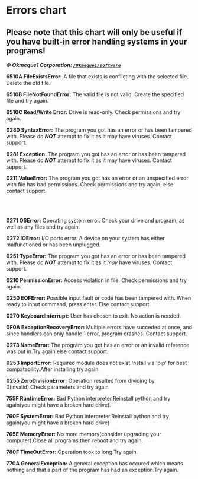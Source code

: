 # Errors chart

## Please note that this chart will only be useful if you have built-in error handling systems in your programs!
***© Okmeque1 Corporation: [`/Okmeque1/software`](https://github.com/Okmeque1/software/blob/main/PythonSoft/errors.md)***

**6510A FileExistsError:** A file that exists is conflicting with the selected file. Delete the old file.

**6510B FileNotFoundError:** The valid file is not valid. Create the specified file and try again.

**6510C Read/Write Error:** Drive is read-only. Check permissions and try again.

**0280 SyntaxError:** The program you got has an error or has been tampered with. Please do ***NOT*** attempt to fix it as it may have viruses. Contact support.

**0281 Exception:** The program you got has an error or has been tampered with. Please do ***NOT*** attempt to fix it as it may have viruses. Contact support.

**0211 ValueError:** The program you got has an error or an unspecified error with file has bad permissions. Check permissions and try again, else contact support.
### ㅤ
**0271 OSError:** Operating system error. Check your drive and program, as well as any files and try again.

**0272 IOError:** I/O ports error. A device on your system has either malfunctioned or has been unplugged.

**0251 TypeError:** The program you got has an error or has been tampered with. Please do ***NOT*** attempt to fix it as it *may* have viruses. Contact support.

**0210 PermissionError:** Access violation in file. Check permissions and try again.

**0250 EOFError:** Possible input fault or code has been tampered with. When ready to input command, press enter. Else contact support.

**0270 KeyboardInterrupt:** User has chosen to exit. No action is needed.

**0F0A ExceptionRecoveryError:** Multiple errors have succeded at once, and since handlers can only handle 1 error, program crashes. Contact support.

**0273 NameError:** The program you got has an error or an invalid reference was put in.Try again,else contact support.

**0253 ImportError:** Required module does not exist.Install via 'pip' for best compatability.After installing try again.

**0255 ZeroDivisionError:** Operation resulted from dividing by 0(invalid).Check parameters and try again

**755F RuntimeError:** Bad Python interpreter.Reinstall python and try again(you might have a broken hard drive).

**760F SystemError:** Bad Python interpreter.Reinstall python and try again(you might have a broken hard drive)

**765E MemoryError:** No more memory(consider upgrading your computer).Close all programs,then reboot and try again.

**780F TimeOutError:** Operation took to long.Try again.

**770A GeneralException:** A general exception has occured,which means nothing and that a part of the program has had an exception.Try again.
